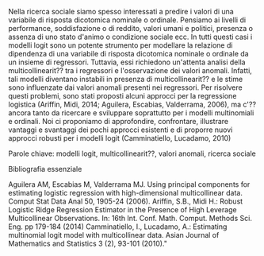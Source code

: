 Nella ricerca sociale siamo spesso interessati a predire i valori di una variabile di risposta dicotomica nominale o ordinale. Pensiamo ai livelli di performance, soddisfazione o di reddito, valori umani e politici, presenza o assenza di uno stato d'animo o condizione sociale ecc. In tutti questi casi i modelli logit sono un potente strumento per modellare la relazione di dipendenza di una variabile di risposta dicotomica nominale o ordinale da un insieme di regressori. Tuttavia, essi richiedono un'attenta analisi della multicollinearit?? tra i regressori e l'osservazione dei valori anomali. Infatti, tali modelli diventano instabili in presenza di multicollinearit?? e le stime sono influenzate dai valori anomali presenti nei regressori. Per risolvere questi problemi, sono stati proposti alcuni approcci per la regressione logistica (Ariffin, Midi, 2014; Aguilera, Escabias, Valderrama, 2006), ma c'?? ancora tanto da ricercare e sviluppare soprattutto per i modelli multinomiali e ordinali. Noi ci proponiamo di approfondire, confrontare, illustrare vantaggi e svantaggi dei pochi approcci esistenti e di proporre nuovi approcci robusti per i modelli logit (Camminatiello, Lucadamo, 2010)

Parole chiave: modelli logit, multicollinearit??, valori anomali, ricerca sociale

Bibliografia essenziale

Aguilera AM, Escabias M, Valderrama MJ. Using principal components for estimating logistic regression with high-dimensional multicollinear data. Comput Stat Data Anal 50, 1905-24 (2006).
Ariffin, S.B., Midi H.: Robust Logistic Ridge Regression Estimator in the Presence of High Leverage Multicollinear Observations. In: 16th Int. Conf. Math. Comput. Methods Sci. Eng. pp 179-184 (2014)
Camminatiello, I., Lucadamo, A.: Estimating multinomial logit model with multicollinear data. Asian Journal of Mathematics and Statistics 3 (2), 93-101 (2010)."